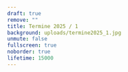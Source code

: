 ```yaml
---
draft: true
remove: ""
title: Termine 2025 / 1
background: uploads/termine2025_1.jpg
unmute: false
fullscreen: true
noborder: true
lifetime: 15000
---
```

